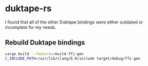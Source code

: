 # duktape-rs

I found that all of the other Duktape bindings were either outdated or
incomplete for my needs.

## Rebuild Duktape bindings

```sh
cargo build --features=build-ffi-gen
C_INCLUDE_PATH=/usr/lib/clang/6.0/include target/debug/ffi-gen
```
